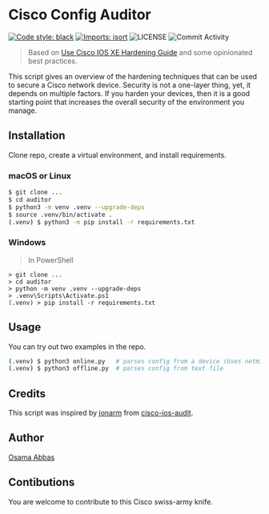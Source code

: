 # Cisco Config Auditor

[![Code style: black](https://img.shields.io/badge/code%20style-black-000000.svg?style=flat-square)](https://github.com/psf/black)
[![Imports: isort](https://img.shields.io/badge/%20imports-isort-%231674b1?style=flat-square&labelColor=ef8336)](https://pycqa.github.io/isort/)
![LICENSE](https://img.shields.io/github/license/Tes3awy/config-auditor?color=purple&style=flat-square&label=LICENSE)
![Commit Activity](https://img.shields.io/github/commit-activity/m/Tes3awy/config-auditor/main?logo=github&style=flat-square)

> Based on [Use Cisco IOS XE Hardening Guide](https://www.cisco.com/c/en/us/support/docs/ios-nx-os-software/ios-xe-16/220270-use-cisco-ios-xe-hardening-guide.html) and some opinionated best practices.

This script gives an overview of the hardening techniques that can be used to secure a Cisco network device. Security is not a one-layer thing, yet, it depends on multiple factors. If you harden your devices, then it is a good starting point that increases the overall security of the environment you manage.

## Installation

Clone repo, create a virtual environment, and install requirements.

### macOS or Linux

```bash
$ git clone ...
$ cd auditor
$ python3 -m venv .venv --upgrade-deps
$ source .venv/bin/activate .
(.venv) $ python3 -m pip install -r requirements.txt
```

### Windows

> In PowerShell

```pwsh
> git clone ...
> cd auditor
> python -m venv .venv --upgrade-deps
> .venv\Scripts\Activate.ps1
(.venv) > pip install -r requirements.txt
```

## Usage

You can try out two examples in the repo.

```bash
(.venv) $ python3 online.py   # parses config from a device (Uses netmiko)
(.venv) $ python3 offline.py  # parses config from text file
```

## Credits

This script was inspired by [jonarm](https://github.com/jonarm) from [cisco-ios-audit](https://github.com/jonarm/cisco-ios-audit).

## Author

[Osama Abbas](https://github.com/Tes3awy)

## Contibutions

You are welcome to contribute to this Cisco swiss-army knife.
